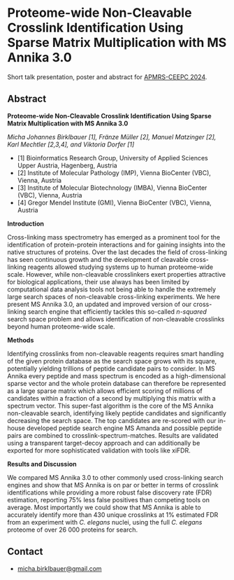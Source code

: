 # Proteome-wide Non-Cleavable Crosslink Identification Using Sparse Matrix Multiplication with MS Annika 3.0

Short talk presentation, poster and abstract for [APMRS-CEEPC 2024](https://www.apma.at/apmrs-ceepc-2024/).

## Abstract

**Proteome-wide Non-Cleavable Crosslink Identification Using Sparse Matrix Multiplication with MS Annika 3.0**

*Micha Johannes Birklbauer \[1\], Fränze Müller \[2\], Manuel Matzinger \[2\], Karl Mechtler \[2,3,4\], and Viktoria Dorfer \[1\]*

- \[1\] Bioinformatics Research Group, University of Applied Sciences Upper Austria, Hagenberg, Austria
- \[2\] Institute of Molecular Pathology (IMP), Vienna BioCenter (VBC), Vienna, Austria
- \[3\] Institute of Molecular Biotechnology (IMBA), Vienna BioCenter (VBC), Vienna, Austria
- \[4\] Gregor Mendel Institute (GMI), Vienna BioCenter (VBC), Vienna, Austria

**Introduction**

Cross-linking mass spectrometry has emerged as a prominent tool for the identification of protein-protein interactions and for gaining insights into the native structures of proteins. Over the last decades the field of cross-linking has seen continuous growth and the development of cleavable cross-linking reagents allowed studying systems up to human proteome-wide scale. However, while non-cleavable crosslinkers exert properties attractive for biological applications, their use always has been limited by computational data analysis tools not being able to handle the extremely large search spaces of non-cleavable cross-linking experiments. We here present MS Annika 3.0, an updated and improved version of our cross-linking search engine that efficiently tackles this so-called *n-squared* search space problem and allows identification of non-cleavable crosslinks beyond human proteome-wide scale.

**Methods**

Identifying crosslinks from non-cleavable reagents requires smart handling of the given protein database as the search space grows with its square, potentially yielding trillions of peptide candidate pairs to consider. In MS Annika every peptide and mass spectrum is encoded as a high-dimensional sparse vector and the whole protein database can therefore be represented as a large sparse matrix which allows efficient scoring of millions of candidates within a fraction of a second by multiplying this matrix with a spectrum vector. This super-fast algorithm is the core of the MS Annika non-cleavable search, identifying likely peptide candidates and significantly decreasing the search space. The top candidates are re-scored with our in-house developed peptide search engine MS Amanda and possible peptide pairs are combined to crosslink-spectrum-matches. Results are validated using a transparent target-decoy approach and can additionally be exported for more sophisticated validation with tools like xiFDR.

**Results and Discussion**

We compared MS Annika 3.0 to other commonly used cross-linking search engines and show that MS Annika is on par or better in terms of crosslink identifications while providing a more robust false discovery rate (FDR) estimation, reporting 75% less false positives than competing tools on average. Most importantly we could show that MS Annika is able to accurately identify more than 430 unique crosslinks at 1% estimated FDR from an experiment with *C. elegans* nuclei, using the full *C. elegans* proteome of over 26 000 proteins for search.

## Contact

- [micha.birklbauer@gmail.com](mailto:micha.birklbauer@gmail.com)

